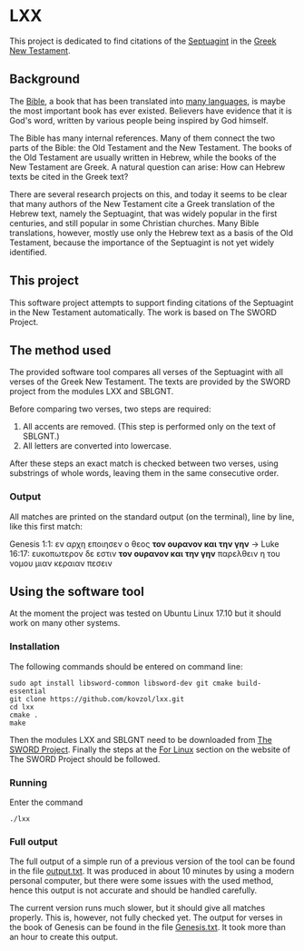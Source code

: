 # LXX

This project is dedicated to find citations of the
[Septuagint](https://en.wikipedia.org/wiki/Septuagint) in the
[Greek New Testament](https://en.wikipedia.org/wiki/New_Testament).

## Background

The [Bible](https://en.wikipedia.org/wiki/Bible),
a book that has been translated into [many languages](https://en.wikipedia.org/wiki/Bible_translations),
is maybe the most important book has ever existed. Believers
have evidence that it is God's word, written by
various people being inspired by God himself.

The Bible has many internal references. Many of them
connect the two parts of the Bible: the Old Testament
and the New Testament. The books of the Old Testament are
usually written in Hebrew, while the books of the New Testament
are Greek. A natural question can arise: How can Hebrew
texts be cited in the Greek text?

There are several research projects on this,
and today it seems to be clear that many authors of
the New Testament cite a Greek translation of
the Hebrew text, namely the Septuagint, that
was widely popular in the first centuries, and still popular
in some Christian churches. Many
Bible translations, however, mostly use only the
Hebrew text as a basis of the Old Testament,
because the importance of the Septuagint is
not yet widely identified.

## This project

This software project attempts to support finding citations
of the Septuagint in the New Testament automatically.
The work is based on The SWORD Project.

## The method used

The provided software tool compares all verses
of the Septuagint with all verses of the Greek New Testament.
The texts are provided by the SWORD project
from the modules LXX and SBLGNT.

Before comparing two verses, two steps are required:

1. All accents are removed. (This step is performed
only on the text of SBLGNT.)
2. All letters are converted into lowercase.

After these steps an exact match is checked
between two verses, using substrings of whole words,
leaving them in the same consecutive order.

### Output

All matches are printed on the standard output (on the terminal), line by line, like this first match:

Genesis 1:1: εν αρχη εποιησεν ο θεος **τον ουρανον και την γην** → Luke 16:17: ευκοπωτερον δε εστιν **τον ουρανον και την γην** παρελθειν η του νομου μιαν κεραιαν πεσειν 

## Using the software tool

At the moment the project was tested on
Ubuntu Linux 17.10 but it should work
on many other systems.

### Installation

The following commands
should be entered on command line:
```commandline
sudo apt install libsword-common libsword-dev git cmake build-essential
git clone https://github.com/kovzol/lxx.git
cd lxx
cmake .
make
```
Then the modules LXX and SBLGNT need to be downloaded from
[The SWORD Project](https://www.crosswire.org/sword/modules/ModDisp.jsp?modType=Bibles).
Finally the steps at the [For Linux](https://www.crosswire.org/sword/docs/moduleinstall.jsp)
section on the website of The SWORD Project should be followed.

### Running

Enter the command
```commandline
./lxx
```

### Full output

The full output of a simple run of a previous version of the tool
can be found in the file [output.txt](output.txt).
It was produced in about 10 minutes by using a modern personal computer,
but there were some issues with the used method, hence this output
is not accurate and should be handled carefully.

The current version runs much slower, but it should give all matches properly.
This is, however, not fully checked yet. The output for verses in the book of Genesis
can be found in the file [Genesis.txt](Genesis.txt). It took more than an hour
to create this output. 
